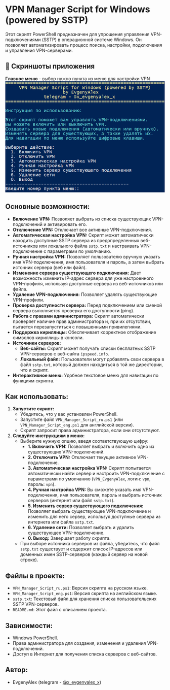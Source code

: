 # VPN Manager Script for Windows (powered by SSTP)

Этот скрипт PowerShell предназначен для упрощения управления VPN-подключениями (SSTP) в операционной системе Windows. Он позволяет автоматизировать процесс поиска, настройки, подключения и управления VPN-серверами.

## 📸 Скриншоты приложения

**Главное меню** - выбор нужно пункта из меню для настройки VPN
![Главное меню](/images//Меню.png)

## Основные возможности:

*   **Включение VPN:** Позволяет выбрать из списка существующих VPN-подключений и активировать его.
*   **Отключение VPN:** Отключает все активные VPN-подключения.
*   **Автоматическая настройка VPN:** Скрипт может автоматически находить доступные SSTP сервера из предопределенных веб-источников или локального файла `sstp.txt` и настраивать VPN-подключение с параметрами по умолчанию.
*   **Ручная настройка VPN:** Позволяет пользователю вручную указать имя VPN-подключения, имя пользователя и пароль, а затем выбрать источник сервера (веб или файл).
*   **Изменение сервера существующего подключения:** Дает возможность изменить IP-адрес сервера для уже настроенного VPN-профиля, используя доступные сервера из веб-источников или файла.
*   **Удаление VPN-подключения:** Позволяет удалять существующие VPN-профили.
*   **Проверка доступности сервера:** Перед подключением или сменой сервера выполняется проверка его доступности (ping).
*   **Работа с правами администратора:** Скрипт автоматически проверяет наличие прав администратора и, при их отсутствии, пытается перезапуститься с повышенными привилегиями.
*   **Поддержка кириллицы:** Обеспечивает корректное отображение символов кириллицы в консоли.
*   **Источники серверов:**
    *   **Веб-сайты:** Скрипт может получать списки бесплатных SSTP VPN-серверов с веб-сайта `ipspeed.info`.
    *   **Локальный файл:** Пользователи могут добавлять свои сервера в файл `sstp.txt`, который должен находиться в той же директории, что и скрипт.
*   **Интерактивное меню:** Удобное текстовое меню для навигации по функциям скрипта.

## Как использовать:

1.  **Запустите скрипт:**
    *   Убедитесь, что у вас установлен PowerShell.
    *   Запустите файл `VPN_Manager_Script_ru.ps1` (или `VPN_Manager_Script_eng.ps1` для английской версии).
    *   Скрипт запросит права администратора, если они отсутствуют.
2.  **Следуйте инструкциям в меню:**
    *   Выберите нужную опцию, введя соответствующую цифру:
        *   **1. Включить VPN:** Позволяет выбрать и включить одно из существующих VPN-подключений.
        *   **2. Отключить VPN:** Отключает текущее активное VPN-подключение.
        *   **3. Автоматическая настройка VPN:** Скрипт попытается автоматически найти сервер и настроить VPN-подключение с параметрами по умолчанию (`VPN_EvgenyAlex`, логин: `vpn`, пароль: `vpn`).
        *   **4. Ручная настройка VPN:** Вы сможете указать имя VPN-подключения, имя пользователя, пароль и выбрать источник серверов (интернет или файл `sstp.txt`).
        *   **5. Изменить сервер существующего подключения:** Позволяет выбрать существующее VPN-подключение и изменить для него сервер, используя доступные сервера из интернета или файла `sstp.txt`.
        *   **6. Удаление сети:** Позволяет выбрать и удалить существующее VPN-подключение.
        *   **0. Выход:** Завершает работу скрипта.
    *   При выборе источника серверов из файла, убедитесь, что файл `sstp.txt` существует и содержит список IP-адресов или доменных имен SSTP-серверов (каждый сервер на новой строке).

## Файлы в проекте:

*   `VPN_Manager_Script_ru.ps1`: Версия скрипта на русском языке.
*   `VPN_Manager_Script_eng.ps1`: Версия скрипта на английском языке.
*   `sstp.txt`: Текстовый файл для хранения списка пользовательских SSTP VPN-серверов.
*   `README.md`: Этот файл с описанием проекта.

## Зависимости:

*   Windows PowerShell.
*   Права администратора для создания, изменения и удаления VPN-подключений.
*   Доступ в Интернет для получения списка серверов с веб-сайтов.

## Автор:

*   EvgenyAlex (telegram - [@x_evgenyalex_x](https://t.me/x_evgenyalex_x))